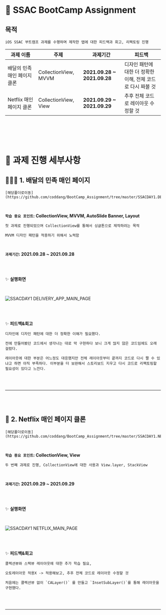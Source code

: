 # 📓 SSAC BootCamp Assignment

## 목적
    iOS SSAC 부트캠프 과제를 수행하며 제작한 앱에 대한 피드백과 회고, 리팩토링 진행



| 과제 이름                 | 주제           | 과제기간                         |  피드백                                           |
| --------------------- | ------------- | --------------------------     |-----------------------------------------------------|
| 배달의 민족 매인 페이지 클론 | CollectionView, MVVM    |  **2021.09.28 ~ 2021.09.28**    |  디자인 패턴에 대한 더 정확한 이해, 전체 코드로 다시 짜볼 것  |
| Netflix 매인 페이지 클론   | CollectionView, View   |  **2021.09.29 ~ 2021.09.29**    |  추후 전체 코드로 레이아웃 수정할 것                     |

<br></br>
<br></br>


# 📃 과제 진행 세부사항

## 🙆🏻‍♂️ 1. 배달의 민족 매인 페이지
    [해당폴더로이동](https://github.com/coddang/BootCamp_Assignment/tree/master/SSACDAY1.DELIVERY_APP_MAIN_PAGE) 
 
<br>

**`학습 중요 포인트`: CollectionView, MVVM, AutoSlide Banner, Layout**

    첫 과제로 진행되었으며 CollectionView를 통해서 싱글톤으로 제작하려는 목적
    
    MVVM 디자인 패턴을 적용하기 위해서 노력함
    

<br>

**`과제기간`: 2021.09.28 ~ 2021.09.28** 

<br></br>

✨ **실행화면**

<br>

![SSACDAY1 DELIVERY_APP_MAIN_PAGE](https://user-images.githubusercontent.com/90245972/135297179-4787d3a7-9170-4bdd-9f33-13fd51c21a5a.gif)


<br></br>

✨ **피드백&회고**

    디자인에 디자인 패턴에 대한 더 정확한 이해가 필요했다.
    
    전에 만들어봤던 코드에서 생각나는 대로 막 구현하다 보니 크게 많지 않은 코드임에도 오래 걸렸다.
    
    레이아웃에 대한 부분은 어느정도 대응했지만 전체 레이아웃부터 끝까지 코드로 다시 짤 수 있냐고 하면 아직 부족하다. 이부분을 더 보완해서 스토리보드 지우고 다시 코드로 리팩토링할 필요성이 있다고 느낀다.
    

<br></br>

-------------------------------------------------------

<br></br>

## 🦞 2. Netflix 매인 페이지 클론
    [해당폴더로이동](https://github.com/coddang/BootCamp_Assignment/tree/master/SSACDAY1.NETFLIX_MAIN_PAGE) 

<br>

**`학습 중요 포인트`: CollectionView, View**

    두 번째 과제로 진행, CollectionView에 대한 사용과 View.layer, StackView
    

<br>

**`과제기간`: 2021.09.29 ~ 2021.09.29**

<br></br>

✨ **실행화면**

<br>


![SSACDAY1 NETFLIX_MAIN_PAGE](https://user-images.githubusercontent.com/90245972/135297249-a5bf0bc2-b611-4702-bc5c-b6f8f56d3c7e.gif)


<br></br>

✨ **피드백&회고**

    콜렉션뷰와 스택뷰 레이아웃에 대한 추가 학습 필요,
    
    오토레이아웃 적용X -> 적용해보고, 추후 전체 코드로 레이아웃 수정할 것
    
    처음에는 콜렉션뷰 없이 `CALayer()` 를 만들고 `InsetSubLayer()`를 통해 레이아웃을 구현했다.

<br></br>

-------------------------------------------------------
<br></br>


